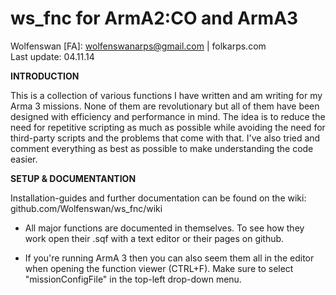ws_fnc for ArmA2:CO and ArmA3
==
Wolfenswan [FA]: wolfenswanarps@gmail.com | folkarps.com  
Last update: 04.11.14

**INTRODUCTION**

This is a collection of various functions I have written and am writing for my Arma 3 missions.
None of them are revolutionary but all of them have been designed with efficiency and performance in mind.
The idea is to reduce the need for repetitive scripting as much as possible while avoiding the need for third-party scripts and the problems that come with that. 
I've also tried and comment everything as best as possible to make understanding the code easier.


**SETUP & DOCUMENTANTION**

Installation-guides and further documentation can be found on the wiki:  
github.com/Wolfenswan/ws_fnc/wiki

* All major functions are documented in themselves. To see how they work open their .sqf with a text editor or their pages on github. 

* If you're running ArmA 3 then you can also seem them all in the editor when opening the function viewer (CTRL+F). Make sure to select "missionConfigFile" in the top-left drop-down menu.

